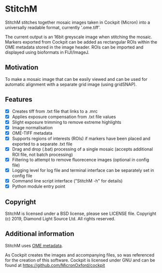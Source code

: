 # StitchM
StitchM stitches together mosaic images taken in Cockpit (Micron)
into a universally readable format, currently '.ome.tiff'.

The current output is an 16bit greyscale image when stitching the mosaic.
Markers exported from Cockpit can be added as rectangular ROIs within the OME
metadata stored in the image header. ROIs can be imported and displayed using
bioformats in FIJI/ImageJ.

## Motivation
To make a mosaic image that can be easily viewed and can be used for automatic 
alignment with a separate grid image (using gridSNAP).

## Features
- [x] Creates tiff from .txt file that links to a .mrc
- [x] Applies exposure compensation from .txt file values
- [x] Slight exposure trimming to remove extreme highlights
- [x] Image normalisation
- [x] OME-TIFF metadata
- [x] Supports regions of interests (ROIs) if markers have been placed and exported to a separate .txt file
- [x] Drag and drop (.bat) processing of a single mosaic (accepts additional ROI file, not batch processing)
- [x] Filtering to attempt to remove fluorecence images (optional in config file)
- [x] Logging level for log file and terminal interface can be separately set in config file
- [x] Command line script interface ("StitchM -h" for details)
- [x] Python module entry point

## Copyright

StitchM is licensed under a BSD license, please see LICENSE file.
Copyright (c) 2019, Diamond Light Source Ltd. All rights reserved.

## Additional information

StitchM uses [OME metadata](https://docs.openmicroscopy.org/ome-model/6.0.0/).

As Cockpit creates the images and accompanying files, so was referenced for the
creation of this software. Cockpit is licensed under GNU and can be found at
https://github.com/MicronOxford/cockpit
